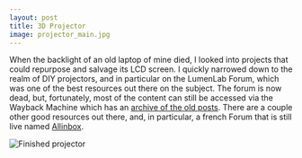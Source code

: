 ```yaml
---
layout: post
title: 3D Projector
image: projector_main.jpg
---
```

<p>
When the backlight of an old laptop of mine died, I looked into projects that could repurpose and salvage its LCD screen. I quickly narrowed down to the realm of DIY projectors, and in particular on the LumenLab Forum, which was one of the best resources out there on the subject. The forum is now dead, but, fortunately, most of the content can still be accessed via the Wayback Machine which has an <a href="https://web.archive.org/web/20120309041922/http://www.lumenlab.com/forums/index.php?showforum=29">archive of the old posts</a>. There are a couple other good resources out there, and, in particular, a french Forum that is still live named <a href="www.allinbox.com">Allinbox</a>.
</p>

<p><img src="{{ site.url }}/assets/img/projector_main.jpg" class="img-responsive" alt="Finished projector"></p>


<p><img src="{{ site.url }}/assets/img/projector_overlap.jpg" class="img-responsive" alt=""></p>

<p><img src="{{ site.url }}/assets/img/projector_sideview.jpg" class="img-responsive" alt=""></p>